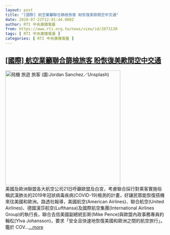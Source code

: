 ```yaml
---
layout: post
title: "[國際] 航空業籲聯合篩檢旅客 盼恢復美歐間空中交通"
date: 2020-07-22T12:41:44.000Z
author: RTI 中央廣播電臺
from: https://www.rti.org.tw/news/view/id/2073130
tags: [ RTI 中央廣播電臺 ]
categories: [ RTI 中央廣播電臺 ]
---
```

<!--1595421704000-->
[[國際] 航空業籲聯合篩檢旅客 盼恢復美歐間空中交通](https://www.rti.org.tw/news/view/id/2073130)
------

<div>
<img src="https://static.rti.org.tw/assets/thumbnails/2019/05/31/3a684fa94ba21dd17d72657b188da27b.jpg" width="360" alt="飛機 旅遊 旅客 (圖:Jordan Sanchez／Unsplash)" title="飛機 旅遊 旅客 (圖:Jordan Sanchez／Unsplash)"><br>美國及歐洲聯盟各大航空公司21日呼籲歐盟及白宮，考慮聯合採行對乘客實施俗稱武漢肺炎的2019年冠狀病毒疾病(COVID-19)檢測的計畫，好讓民眾能恢復搭機來往美國和歐洲。路透社報導，美國航空(American Airlines)、聯合航空(United Airlines)、德國漢莎航空(Lufthansa)及國際航空集團(International Airlines Group)的執行長，聯合去信美國副總統彭斯(Mike Pence)與歐盟內政事務專員約翰松(Ylva Johansson)，要求「安全且快速地恢復美國和歐洲之間的航空旅行」。鑑於 COV...<a target="_blank" href="https://www.rti.org.tw/news/view/id/2073130">...more</a>
</div>
